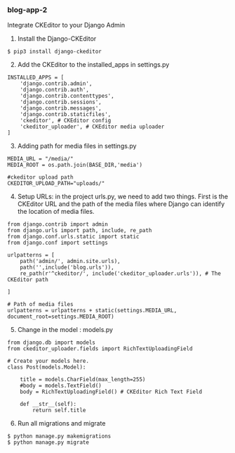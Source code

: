 ### blog-app-2

Integrate CKEditor to your Django Admin

1. Install the Django-CKEditor
```
$ pip3 install django-ckeditor
```

2. Add the CKEditor to the installed_apps in settings.py
```
INSTALLED_APPS = [
    'django.contrib.admin',
    'django.contrib.auth',
    'django.contrib.contenttypes',
    'django.contrib.sessions',
    'django.contrib.messages',
    'django.contrib.staticfiles',
    'ckeditor', # CKEditor config
    'ckeditor_uploader', # CKEditor media uploader
]
```
3. Adding path for media files in settings.py
```
MEDIA_URL = "/media/"
MEDIA_ROOT = os.path.join(BASE_DIR,'media')

#ckeditor upload path
CKEDITOR_UPLOAD_PATH="uploads/"
```
4. Setup URLs: in the project urls.py, we need to add two things. First is the CKEditor URL and the path of the media files where Django can identify the location of media files.
```
from django.contrib import admin
from django.urls import path, include, re_path
from django.conf.urls.static import static
from django.conf import settings

urlpatterns = [
    path('admin/', admin.site.urls),
    path('',include('blog.urls')),
    re_path(r'^ckeditor/', include('ckeditor_uploader.urls')), # The CKEditor path

]

# Path of media files
urlpatterns = urlpatterns + static(settings.MEDIA_URL, document_root=settings.MEDIA_ROOT)
```
5. Change in the model : models.py
```
from django.db import models
from ckeditor_uploader.fields import RichTextUploadingField 

# Create your models here.
class Post(models.Model):

    title = models.CharField(max_length=255)
    #body = models.TextField() 
    body = RichTextUploadingField() # CKEditor Rich Text Field

    def __str__(self):
        return self.title
```
6. Run all migrations and migrate
```
$ python manage.py makemigrations
$ python manage.py migrate
```

